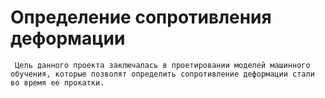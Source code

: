 # Определение сопротивления деформации 
     Цель данного проекта заключалась в проетировании моделей машинного обучения, которые позволят определить сопротивление деформации стали во время ее прокатки.
